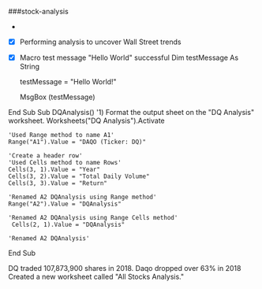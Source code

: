 ###stock-analysis

- 
- [x]  Performing analysis to uncover Wall Street trends
- [x]   Macro test message "Hello World" successful
    Dim testMessage As String
    
    
    testMessage = "Hello World!"
    
    
    MsgBox (testMessage)
    
End Sub
Sub DQAnalysis()
    '1) Format the output sheet on the "DQ Analysis" worksheet.
    Worksheets("DQ Analysis").Activate
    
    'Used Range method to name A1'
    Range("A1").Value = "DAQO (Ticker: DQ)"
    
    'Create a header row'
    'Used Cells method to name Rows'
    Cells(3, 1).Value = "Year"
    Cells(3, 2).Value = "Total Daily Volume"
    Cells(3, 3).Value = "Return"
    
    'Renamed A2 DQAnalysis using Range method'
    Range("A2").Value = "DQAnalysis"
    
    'Renamed A2 DQAnalysis using Range Cells method'
     Cells(2, 1).Value = "DQAnalysis"
     
    'Renamed A2 DQAnalysis'
    
End Sub

DQ traded 107,873,900 shares in 2018.
Daqo dropped over 63% in 2018
Created a new worksheet called "All Stocks Analysis."



